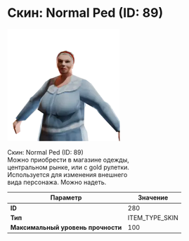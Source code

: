 # Скин: Normal Ped (ID: 89)

![Item Image](../img/280.webp?raw=true)

Скин: Normal Ped (ID: 89)<br>Можно приобрести в магазине одежды,<br>центральном рынке, или с gold рулетки.<br>Используется для изменения внешнего<br>вида персонажа. Можно надеть.


| Параметр | Значение |
|----------|----------|
| **ID** | 280 |
| **Тип** | ITEM_TYPE_SKIN |
| **Максимальный уровень прочности** | 100 |

